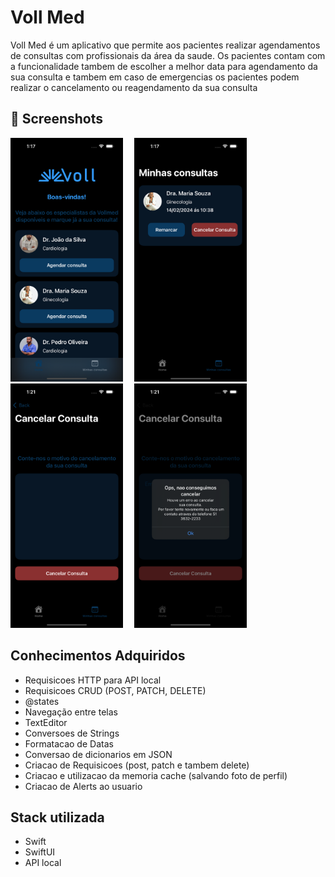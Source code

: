 # Voll Med

Voll Med é um aplicativo que permite aos pacientes realizar agendamentos de consultas com profissionais da área da saude. Os pacientes contam com a funcionalidade tambem de escolher a melhor data para agendamento da sua consulta e tambem em caso de emergencias os pacientes podem realizar o cancelamento ou reagendamento da sua consulta


## :camera_flash: Screenshots
<!-- You can add more screenshots here if you like -->
<img src="https://github.com/ViniciusWessner/VollMed/blob/main/Vollmed/Assets.xcassets/Screenshots/CONSULTAS.imageset/CONSULTAS.png?raw=true" width="180">&emsp;
<img src="https://github.com/ViniciusWessner/VollMed/blob/main/Vollmed/Assets.xcassets/Screenshots/MinhasConsultas.imageset/MinhasConsultas.png?raw=true" width="180">&emsp;
<img src="https://github.com/ViniciusWessner/VollMed/blob/main/Vollmed/Assets.xcassets/Screenshots/CancelarConsultas.imageset/CancelarConsultas.png?raw=true" width="180">&emsp;
<img src="https://github.com/ViniciusWessner/VollMed/blob/main/Vollmed/Assets.xcassets/Screenshots/Alert.imageset/Alert.png?raw=true" width="180">&emsp;


## Conhecimentos Adquiridos

- Requisicoes HTTP para API local
- Requisicoes CRUD (POST, PATCH, DELETE)
- @states
- Navegação entre telas
- TextEditor
- Conversoes de Strings
- Formatacao de Datas
- Conversao de dicionarios em JSON
- Criacao de Requisicoes (post, patch e tambem delete)
- Criacao e utilizacao da memoria cache (salvando foto de perfil)
- Criacao de Alerts ao usuario

## Stack utilizada

- Swift
- SwiftUI
- API local

